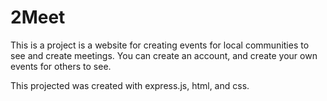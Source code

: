 # 2Meet
This is a project is a website for creating events for local communities to see and create meetings. You can create an account, 
and create your own events for others to see.

This projected was created with express.js, html, and css.
